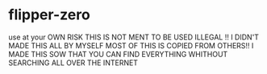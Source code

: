 # flipper-zero
use at your OWN RISK 
THIS IS NOT MENT TO BE USED ILLEGAL
!! I DIDN'T MADE THIS ALL BY MYSELF MOST OF THIS IS COPIED FROM OTHERS!!
I MADE THIS SOW THAT YOU CAN FIND EVERYTHING WHITHOUT SEARCHING ALL OVER THE INTERNET